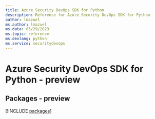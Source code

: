 ```yaml
---
title: Azure Security DevOps SDK for Python
description: Reference for Azure Security DevOps SDK for Python
author: lmazuel
ms.author: lmazuel
ms.data: 03/29/2023
ms.topic: reference
ms.devlang: python
ms.service: securitydevops
---
```

# Azure Security DevOps SDK for Python - preview
## Packages - preview
[!INCLUDE [packages](security-devops-index.md)]